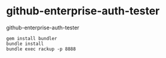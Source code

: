 github-enterprise-auth-tester
=============================

github-enterprise-auth-tester

    gem install bundler
    bundle install
    bundle exec rackup -p 8888

